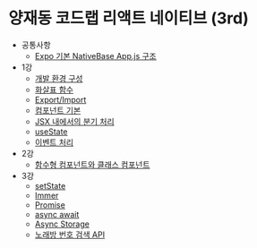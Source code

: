 # 양재동 코드랩 리액트 네이티브 (3rd)
- 공통사항
  - [Expo 기본 NativeBase App.js 구조](_documentation/Expo%20기본%20NativaBase%20App.js%20구조.md)
- 1강
  - [개발 환경 구성](_documentation/1강%20-%20개발%20환경%20구성.md)
  - [화살표 함수](_documentation/1강%20-%20화살표%20함수.md)
  - [Export/Import](_documentation/1강%20-%20Export%20Import.md)
  - [컴포넌트 기본](_documentation/1강%20-%20컴포넌트%20기본.md)
  - [JSX 내에서의 분기 처리](_documentation/1강%20-%20JSX%20내에서의%20분기%20처리.md)
  - [useState](_documentation/1강%20-%20useState.md)
  - [이벤트 처리](_documentation/1강%20-%20이벤트%20처리.md)
- 2강
  - [함수형 컴포넌트와 클래스 컴포넌트](_documentation/2강%20-%20함수형%20컴포넌트와%20클래스%20컴포넌트.md)
- 3강
  - [setState](_documentation/3강%20-%20setState.md)
  - [Immer](_documentation/3강%20-%20Immer.md)
  - [Promise](_documentation/3강%20-%20Promise.md)
  - [async await](_documentation/3강%20-%20async%20await.md)
  - [Async Storage](_documentation/3강%20-%20Async%20Storage.md)
  - [노래방 번호 검색 API](_documentation/3강%20-%20노래방%20번호%20검색.md)
